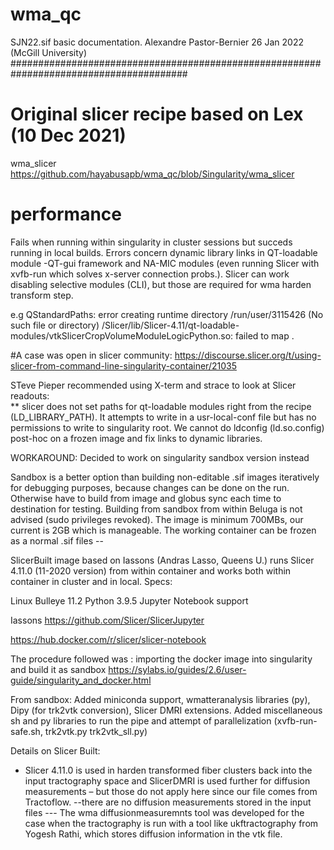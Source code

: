 # wma_qc
SJN22.sif  basic documentation. Alexandre Pastor-Bernier 26 Jan 2022 (McGill University)
########################################################################################
                                
# Original slicer recipe based on Lex (10 Dec 2021)                                                                                                           
wma_slicer
https://github.com/hayabusapb/wma_qc/blob/Singularity/wma_slicer                                                                                                                                            

# performance
Fails when running within singularity in cluster sessions but succeds running in local builds.
Errors concern dynamic library links in QT-loadable module -QT-gui framework and NA-MIC modules (even running Slicer with xvfb-run which solves x-server connection probs.).  Slicer can work disabling selective modules (CLI), but those are required for  wma harden transform step.                                                                                                                        
             
e.g
QStandardPaths: error creating runtime directory /run/user/3115426 (No such file or directory) /Slicer/lib/Slicer-4.11/qt-loadable-modules/vtkSlicerCropVolumeModuleLogicPython.so: failed to map .


#A case was open in slicer community:
https://discourse.slicer.org/t/using-slicer-from-command-line-singularity-container/21035

STeve Pieper recommended using
X-term and strace to look at Slicer readouts:                                                                                                                                                            
** slicer does not set paths for qt-loadable modules right from the recipe (LD_LIBRARY_PATH). It attempts to write in a usr-local-conf file but has no permissions to write to singularity root. 
We cannot do ldconfig (ld.so.config) post-hoc on a frozen image and fix links to dynamic libraries.
                                                                                                        
WORKAROUND: Decided to work on singularity sandbox version instead
                                                                                                                                    
Sandbox is a better option than building non-editable .sif images iteratively for debugging purposes, because changes can be done on the run. Otherwise have to build from image and globus sync each time to destination for testing. Building from sandbox from within Beluga is not advised (sudo privileges revoked). The image is minimum 700MBs, our current is 2GB which is manageable. The working container can be frozen as a normal .sif files --                                                             

SlicerBuilt image based on Iassons (Andras Lasso, Queens U.)
runs Slicer 4.11.0 (11-2020 version) from within container and works both within container in cluster and in local.
Specs:

Linux Bulleye 11.2
Python 3.9.5
Jupyter Notebook support

Iassons https://github.com/Slicer/SlicerJupyter
                                                                              
https://hub.docker.com/r/slicer/slicer-notebook

The procedure followed was : importing the docker image into singularity and build it as sandbox
https://sylabs.io/guides/2.6/user-guide/singularity_and_docker.html
                                                                                                                    
From sandbox:
Added miniconda support, wmatteranalysis libraries (py),  Dipy (for trk2vtk conversion), Slicer DMRI extensions. Added miscellaneous sh and py libraries  to run the pipe and attempt of parallelization (xvfb-run-safe.sh, trk2vtk.py trk2vtk_sll.py)


Details on Slicer Built:
                                                                                                          
* Slicer 4.11.0 is used in harden transformed fiber clusters back into the input tractography space and
SlicerDMRI is used further for diffusion measurements – but those do not apply here since our file comes from Tractoflow.
--there are no diffusion measurements stored in the input files ---  The wma diffusionmeasuremnts tool was developed for the case when the tractography is run with a tool like ukftractography from Yogesh Rathi, which stores diffusion information in the vtk file.
